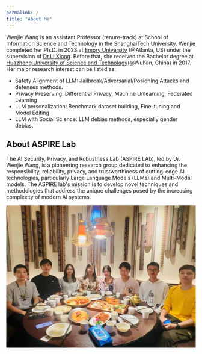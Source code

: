 ```yaml
---
permalink: /
title: "About Me"
---
```


Wenjie Wang  is an assistant Professor (tenure-track) at School of Information Science and Technology in the ShanghaiTech University. Wenjie completed her Ph.D. in 2023 at [Emory 
University](https://www.emory.edu/home/index.html) (@Atlanta, US) under the supervision of [Dr.Li Xiong](https://www.cs.emory.edu/~lxiong/). Before that, she received the Bachelor degree at [Huazhong University of Science and Technology](https://english.hust.edu.cn/)(@Wuhan, China) in 2017. Her major research interest can be listed as:
* Safety Alignment of LLM: Jailbreak/Adversarial/Posioning Attacks and defenses methods.
* Privacy Preserving: Differential Privacy, Machine Unlearning, Federated Learning
* LLM personalization: Benchmark dataset building, Fine-tuning and Model Editing
* LLM with Social Science: LLM debias methods, especially gender debias.


## About ASPIRE Lab 

The AI Security, Privacy, and Robustness Lab (ASPIRE LAb), led by Dr. Wenjie Wang, is a pioneering research group dedicated to enhancing the responsibility, reliability, privacy, and trustworthiness of cutting-edge AI technologies, particularly Large Language Models (LLMs) and Multi-Modal models. The ASPIRE lab's mission is to  develop novel techniques and methodologies that address the unique challenges posed by the increasing complexity of modern AI systems.

<img src="/images/1751723615190_.pic.png">

